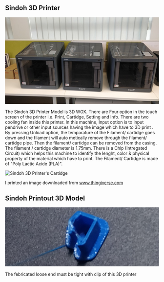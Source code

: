 ## Sindoh 3D Printer

![Sindoh 3D Printer](img/sindoh.jpeg "sindoh")

The Sindoh 3D Printer Model is 3D WOX.
There are Four option in the touch screen of the printer i.e. Print, Cartidge, Setting and Info.
There are two cooling fan inside this printer.
In this machine, Input option is to input pendrive or other input sources having the image which have to 3D print .
By pressing Unload option, the temparature of the Filament/ cartidge goes down and the filament will auto metically remove through the filament/ cartidge pipe.
Then the filament/ cartidge can be removed from the casing.
The filament / cartidge diameter is 1.75mm.
There is a Chip (Intregated Circuit) which helps this machine to identify the lenght, color & physical property of the material which have to print.
The Filament/ Cartidge is made of "Poly Lactic Acide (PLA)". 

![Sindoh 3D Printer's Cartidge](img/cartidgeinsidecasesindoh.jpeg "Sindoh 3D Printer's Cartidge")

I printed an image downloaded from www.thingiverse.com

## Sindoh Printout 3D Model

![Sindoh Printout 3D Model](img/sindohprintmodel.jpeg "Sindoh Printout 3D Model")

The febricated loose end must be tight with clip of this 3D printer